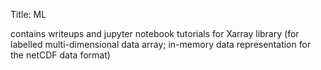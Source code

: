Title: ML 


contains writeups and jupyter notebook tutorials for Xarray library (for labelled 
multi-dimensional data array; in-memory data representation for the netCDF data format)
